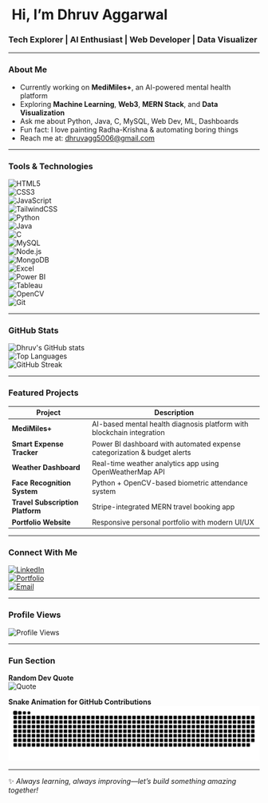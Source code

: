 # ​ Hi, I’m Dhruv Aggarwal

### Tech Explorer | AI Enthusiast | Web Developer | Data Visualizer

---

### About Me
- Currently working on **MediMiles+**, an AI-powered mental health platform
- Exploring **Machine Learning**, **Web3**, **MERN Stack**, and **Data Visualization**
- Ask me about Python, Java, C, MySQL, Web Dev, ML, Dashboards
- Fun fact: I love painting Radha-Krishna & automating boring things
- Reach me at: dhruvagg5006@gmail.com

---

###  Tools & Technologies  
 ![HTML5](https://img.shields.io/badge/HTML5-E34F26?style=for-the-badge&logo=html5)  
 ![CSS3](https://img.shields.io/badge/CSS3-1572B6?style=for-the-badge&logo=css3)  
 ![JavaScript](https://img.shields.io/badge/JavaScript-F7DF1E?style=for-the-badge&logo=javascript)  
 ![TailwindCSS](https://img.shields.io/badge/TailwindCSS-38B2AC?style=for-the-badge&logo=tailwind-css)  
 ![Python](https://img.shields.io/badge/Python-3776AB?style=for-the-badge&logo=python)  
 ![Java](https://img.shields.io/badge/Java-007396?style=for-the-badge&logo=java)  
 ![C](https://img.shields.io/badge/C-%2300599C?style=for-the-badge&logo=c)  
 ![MySQL](https://img.shields.io/badge/MySQL-4479A1?style=for-the-badge&logo=mysql)  
 ![Node.js](https://img.shields.io/badge/Node.js-339933?style=for-the-badge&logo=node-dot-js)  
 ![MongoDB](https://img.shields.io/badge/MongoDB-47A248?style=for-the-badge&logo=mongodb)  
 ![Excel](https://img.shields.io/badge/Excel-217346?style=for-the-badge&logo=microsoft-excel)  
 ![Power BI](https://img.shields.io/badge/Power%20BI-F2C811?style=for-the-badge&logo=power-bi)  
 ![Tableau](https://img.shields.io/badge/Tableau-4E73B3?style=for-the-badge&logo=tableau)  
 ![OpenCV](https://img.shields.io/badge/OpenCV-5C3EE8?style=for-the-badge&logo=opencv)  
 ![Git](https://img.shields.io/badge/Git-F05032?style=for-the-badge&logo=git)  

---

###  GitHub Stats  
![Dhruv's GitHub stats](https://github-readme-stats.vercel.app/api?username=Dhruvagg5006&show_icons=true&theme=radical)  
![Top Languages](https://github-readme-stats.vercel.app/api/top-langs/?username=Dhruvagg5006&layout=compact&theme=radical)  
![GitHub Streak](https://github-readme-streak-stats.herokuapp.com/?user=Dhruvagg5006&theme=radical)

---

###  Featured Projects
| Project | Description |
|---------|-------------|
| **MediMiles+** | AI-based mental health diagnosis platform with blockchain integration |
| **Smart Expense Tracker** | Power BI dashboard with automated expense categorization & budget alerts |
| **Weather Dashboard** | Real-time weather analytics app using OpenWeatherMap API |
| **Face Recognition System** | Python + OpenCV-based biometric attendance system |
| **Travel Subscription Platform** | Stripe-integrated MERN travel booking app |
| **Portfolio Website** | Responsive personal portfolio with modern UI/UX |

---

###  Connect With Me
[![LinkedIn](https://img.shields.io/badge/LinkedIn-0A66C2?style=for-the-badge&logo=linkedin)](your-LinkedIn-URL)  
[![Portfolio](https://img.shields.io/badge/Portfolio-FF7139?style=for-the-badge&logo=firefox)](your-portfolio-URL)  
[![Email](https://img.shields.io/badge/Email-D14836?style=for-the-badge&logo=gmail)](mailto:dhruvagg5006@gmail.com)

---

###  Profile Views  
![Profile Views](https://komarev.com/ghpvc/?username=Dhruvagg5006&color=blueviolet&style=for-the-badge)

---

###  Fun Section  
**Random Dev Quote**  
![Quote](https://quotes-github-readme.vercel.app/api?type=horizontal&theme=radical)

**Snake Animation for GitHub Contributions**  
![Snake animation](https://raw.githubusercontent.com/Platane/snk/output/github-contribution-grid-snake.svg)

---

✨ _Always learning, always improving—let’s build something amazing together!_
